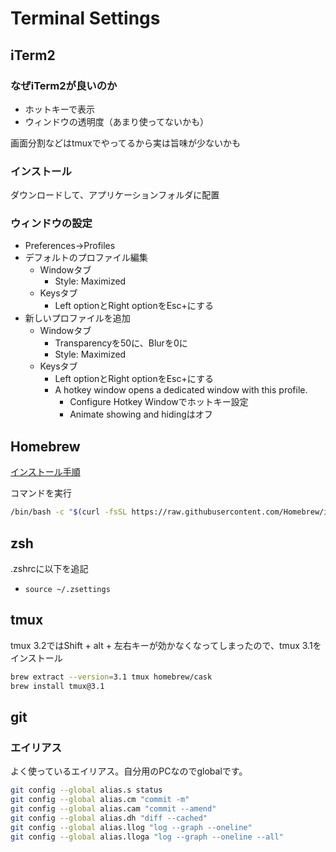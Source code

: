 # Terminal Settings

## iTerm2

### なぜiTerm2が良いのか

- ホットキーで表示
- ウィンドウの透明度（あまり使ってないかも）

画面分割などはtmuxでやってるから実は旨味が少ないかも

### インストール

ダウンロードして、アプリケーションフォルダに配置

### ウィンドウの設定

- Preferences→Profiles
- デフォルトのプロファイル編集
    - Windowタブ
        - Style: Maximized
    - Keysタブ
        - Left optionとRight optionをEsc+にする
- 新しいプロファイルを追加
    - Windowタブ
        - Transparencyを50に、Blurを0に
        - Style: Maximized
    - Keysタブ
        - Left optionとRight optionをEsc+にする
        - A hotkey window opens a dedicated window with this profile.
            - Configure Hotkey Windowでホットキー設定
            - Animate showing and hidingはオフ

## Homebrew

[インストール手順](https://brew.sh/index_ja)

コマンドを実行

```zsh
/bin/bash -c "$(curl -fsSL https://raw.githubusercontent.com/Homebrew/install/HEAD/install.sh)"
```

## zsh

.zshrcに以下を追記

- `source ~/.zsettings`

## tmux

tmux 3.2ではShift + alt + 左右キーが効かなくなってしまったので、tmux 3.1をインストール

```zsh
brew extract --version=3.1 tmux homebrew/cask
brew install tmux@3.1
```

## git

### エイリアス

よく使っているエイリアス。自分用のPCなのでglobalです。

```zsh
git config --global alias.s status
git config --global alias.cm "commit -m"
git config --global alias.cam "commit --amend"
git config --global alias.dh "diff --cached"
git config --global alias.llog "log --graph --oneline"
git config --global alias.lloga "log --graph --oneline --all"
```